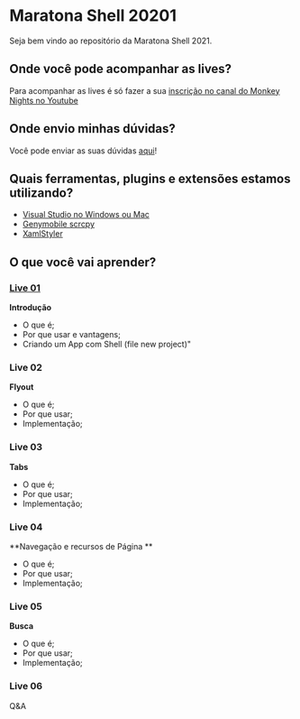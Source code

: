 # Maratona Shell 20201

Seja bem vindo ao repositório da Maratona Shell 2021.

## Onde você pode acompanhar as lives?

Para acompanhar as lives é só fazer a sua [inscrição no canal do Monkey Nights no Youtube](https://www.youtube.com/c/MonkeyNights/videos?view=2&sort=dd&live_view=502&shelf_id=0)

## Onde envio minhas dúvidas?

Você pode enviar as suas dúvidas [aqui](https://github.com/MonkeyNights/maratona-shell/issues)!

## Quais ferramentas, plugins e extensões estamos utilizando?
- [Visual Studio no Windows ou Mac](https://visualstudio.microsoft.com/pt-br/downloads/)
- [Genymobile scrcpy](https://github.com/Genymobile/scrcpy)
- [XamlStyler](https://github.com/Xavalon/XamlStyler)

## O que você vai aprender?

### [Live 01](https://www.youtube.com/watch?v=F8bGEmU6J8g)
**Introdução**
- O que é;
- Por que usar e vantagens;
- Criando um App com Shell (file new project)"

### Live 02
**Flyout** 
- O que é;
- Por que usar; 
- Implementação;

### Live 03
**Tabs** 
- O que é;
- Por que usar; 
- Implementação;

### Live 04
**Navegação e recursos de Página **
- O que é;
- Por que usar; 
- Implementação;

### Live 05
**Busca**
- O que é;
- Por que usar; 
- Implementação;

### Live 06
Q&A
